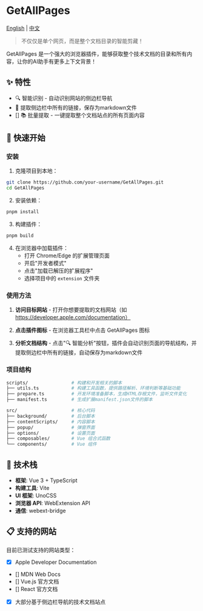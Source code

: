 # GetAllPages

[English](README_EN.md) | [中文](README.md)

> 不仅仅是单个网页，而是整个文档目录的智能剪藏！

GetAllPages 是一个强大的浏览器插件，能够获取整个技术文档的目录和所有内容，让你的AI助手有更多上下文背景！

## ✨ 特性

- 🔍 智能识别 - 自动识别网站的侧边栏导航
- 🔗 提取侧边栏中所有的链接，保存为markdown文件
- [] 📚 批量提取 - 一键提取整个文档站点的所有页面内容

## 🚀 快速开始

### 安装

1. 克隆项目到本地：

```bash
git clone https://github.com/your-username/GetAllPages.git
cd GetAllPages
```

2. 安装依赖：

```bash
pnpm install
```

3. 构建插件：

```bash
pnpm build
```

4. 在浏览器中加载插件：
   - 打开 Chrome/Edge 的扩展管理页面
   - 开启"开发者模式"
   - 点击"加载已解压的扩展程序"
   - 选择项目中的 `extension` 文件夹

### 使用方法

1. **访问目标网站** - 打开你想要提取的文档网站（如 https://developer.apple.com/documentation）

2. **点击插件图标** - 在浏览器工具栏中点击 GetAllPages 图标

3. **分析文档结构** - 点击"🔍 智能分析"按钮，插件会自动识别页面的导航结构，并提取侧边栏中所有的链接，自动保存为markdown文件

### 项目结构

```bash
scripts/                # 构建和开发相关的脚本
├── utils.ts            # 构建工具函数，提供路径解析、环境判断等基础功能
├── prepare.ts          # 开发环境准备脚本，生成HTML存根文件，监听文件变化
├── manifest.ts         # 生成扩展manifest.json文件的脚本
```

```bash
src/                    # 核心代码
├── background/         # 后台脚本
├── contentScripts/     # 内容脚本
├── popup/              # 弹窗界面
├── options/            # 设置页面
├── composables/        # Vue 组合式函数
└── components/         # Vue 组件
```

## 🔧 技术栈

- **框架**: Vue 3 + TypeScript
- **构建工具**: Vite
- **UI 框架**: UnoCSS
- **浏览器 API**: WebExtension API
- **通信**: webext-bridge

## 📋 支持的网站

目前已测试支持的网站类型：

- [x] Apple Developer Documentation
- [] MDN Web Docs
- [] Vue.js 官方文档
- [] React 官方文档
- [x] 大部分基于侧边栏导航的技术文档站点
